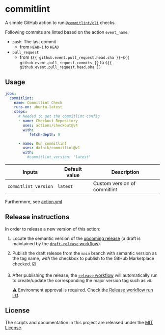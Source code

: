 # commitlint

A simple GitHub action to run [`@commitlint/cli`](https://www.npmjs.com/package/@commitlint/cli) checks.

Following commits are linted based on the action `event_name`.
- `push`: The last commit
  - from `HEAD~1` to `HEAD`
- `pull_request`
  - from `${{ github.event.pull_request.head.sha }}~${{ github.event.pull_request.commits }}` to `${{ github.event.pull_request.head.sha }}`

## Usage

```yml
jobs:
  commitlint:
    name: Commitlint Check
    runs-on: ubuntu-latest
    steps:
      # Needed to get the commitlint config
      - name: Checkout Repository
        uses: actions/checkout@v4
        with:
           fetch-depth: 0

      - name: Run commitlint
        uses: dafnik/commitlint@v1
        with:
          #commitlint_version: 'latest'
```

<!-- prettier-ignore-start -->
| Inputs               | Default value | Description                  |
|----------------------|---------------|------------------------------|
| `commitlint_version` | `latest`      | Custom version of commitlint |
<!-- prettier-ignore-end -->

Furthermore, see [action.yml](action.yml)

## Release instructions

In order to release a new version of this action:

1. Locate the semantic version of the [upcoming release][release-list] (a draft is maintained by the [`draft-release` workflow][draft-release]).

2. Publish the draft release from the `main` branch with semantic version as the tag name, _with_ the checkbox to publish to the GitHub Marketplace checked. :ballot_box_with_check:

3. After publishing the release, the [`release` workflow][release] will automatically run to create/update the corresponding the major version tag such as `v0`.

   ⚠️ Environment approval is required. Check the [Release workflow run list][release-workflow-runs].

## License

The scripts and documentation in this project are released under the [MIT License](LICENSE).

<!-- references -->

[release-list]: https://github.com/dafnik/commitlint/releases
[draft-release]: .github/workflows/draft-release.yml
[release]: .github/workflows/release.yml
[release-workflow-runs]: https://github.com/dafnik/commitlint/actions/workflows/release.yml